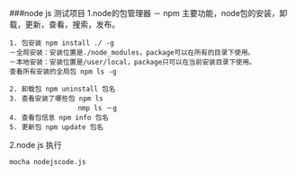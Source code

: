 
###node js 测试项目
1.node的包管理器 － npm
主要功能，node包的安装，卸载，更新，查看，搜索，发布。

	1. 包安装 npm install ./ -g
	－全局安装：安装位置是./node_modules，package可以在所有的目录下使用。
	－本地安装：安装位置是/user/local，package只可以在当前安装目录下使用。
	查看所有安装的全局包 npm ls -g
	
	2. 卸载包 npm uninstall 包名
	3. 查看安装了哪些包 npm ls
	                 nmp ls －g
	4. 查看包信息 npm info 包名
	5. 更新包 npm update 包名
	    
2.node js 执行
	
	mocha nodejscode.js
		